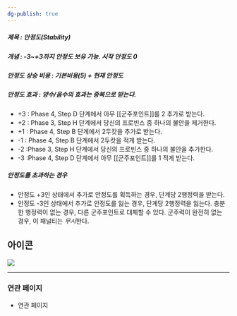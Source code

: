 ```yaml
---
dg-publish: true
---
```

##### 제목 : 안정도(Stability)
##### 개념 : -3~+3까지 안정도 보유 가능. 시작 안정도 0

##### 안정도 상승 비용 : 기본비용(5) + 현재 안정도

##### 안정도 효과 : 양수/음수의 효과는 중복으로 받는다.
- +3 : Phase 4, Step D 단계에서 아무 [[군주포인트]]를 2 추가로 받는다.
- +2 : Phase 3, Step H 단계에서 당신의 프로빈스 중 하나의 불안을 제거한다.
- +1 : Phase 4, Step B 단계에서 2두캇을 추가로 받는다.
- -1 : Phase 4, Step B 단계에서 2두캇을 적게 받는다.
- -2 :Phase 3, Step H 단계에서 당신의 프로빈스 중 하나의 불안을 추가한다.
- -3 :Phase 4, Step D 단계에서 아무 [[군주포인트]]를 1 적게 받는다.
##### 안정도를 초과하는 경우
- 안정도 +3인 상태에서 추가로 안정도를 획득하는 경우, 단계당 2행정력을 받는다.
- 안정도 -3인 상태에서 추가로 안정도를 잃는 경우, 단계당 2행정력을 잃는다. 충분한 행정력이 없는 경우, 다른 군주포인트로 대체할 수 있다. 군주력이 완전히 없는 경우, 이 패널티는 *무시*한다.




## 아이콘
<img src="\Assets\ImageName.png"/>


--- 

### 연관 페이지
- 연관 페이지
